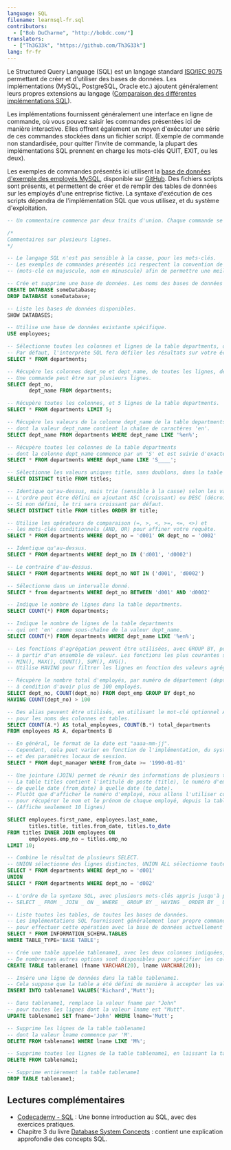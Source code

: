 ```yaml
---
language: SQL
filename: learnsql-fr.sql
contributors:
  - ["Bob DuCharme", "http://bobdc.com/"]
translators:
  - ["Th3G33k", "https://github.com/Th3G33k"]
lang: fr-fr
---
```


Le Structured Query Language (SQL) est un langage standard [ISO/IEC 9075](https://www.iso.org/standard/63555.html) permettant de créer et d'utiliser des bases de données. Les implémentations (MySQL, PostgreSQL, Oracle etc.) ajoutent généralement leurs propres extensions au langage ([Comparaison des différentes implémentations SQL](http://troels.arvin.dk/db/rdbms/)).

Les implémentations fournissent généralement une interface en ligne de commande, où vous pouvez saisir les commandes présentées ici de manière interactive. Elles offrent également un moyen d'exécuter une série de ces commandes stockées dans un fichier script. (Exemple de commande non standardisée, pour quitter l'invite de commande, la plupart des implémentations SQL prennent en charge les mots-clés QUIT, EXIT, ou les deux).

Les exemples de commandes présentés ici utilisent la [base de données d'exemple des employés MySQL](https://dev.mysql.com/doc/employee/en/), disponible sur [GitHub](https://github.com/datacharmer/test_db). Des fichiers scripts sont présents, et permettent de créer et de remplir des tables de données sur les employés d'une entreprise fictive. La syntaxe d'exécution de ces scripts dépendra de l'implémentation SQL que vous utilisez, et du système d'exploitation.

```sql
-- Un commentaire commence par deux traits d'union. Chaque commande se termine par un point-virgule.

/*
Commentaires sur plusieurs lignes.
*/

-- Le langage SQL n'est pas sensible à la casse, pour les mots-clés.
-- Les exemples de commandes présentés ici respectent la convention de nommage
-- (mots-clé en majuscule, nom en minuscule) afin de permettre une meilleure lecture.

-- Crée et supprime une base de données. Les noms des bases de données et des tables sont sensibles à la casse.
CREATE DATABASE someDatabase;
DROP DATABASE someDatabase;

-- Liste les bases de données disponibles.
SHOW DATABASES;

-- Utilise une base de données existante spécifique.
USE employees;

-- Sélectionne toutes les colonnes et lignes de la table departments, de la base de données actuelle.
-- Par défaut, l'interprète SQL fera défiler les résultats sur votre écran.
SELECT * FROM departments;

-- Récupère les colonnes dept_no et dept_name, de toutes les lignes, de la table departments.
-- Une commande peut être sur plusieurs lignes.
SELECT dept_no,
       dept_name FROM departments;

-- Récupère toutes les colonnes, et 5 lignes de la table departments.
SELECT * FROM departments LIMIT 5;

-- Récupère les valeurs de la colonne dept_name de la table departments
-- dont la valeur dept_name contient la chaîne de caractères 'en'.
SELECT dept_name FROM departments WHERE dept_name LIKE '%en%';

-- Récupère toutes les colonnes de la table departments
-- dont la colonne dept_name commence par un 'S' et est suivie d'exactement 4 caractères.
SELECT * FROM departments WHERE dept_name LIKE 'S____';

-- Sélectionne les valeurs uniques title, sans doublons, dans la table titles
SELECT DISTINCT title FROM titles;

-- Identique qu'au-dessus, mais trie (sensible à la casse) selon les valeurs title.
-- L'ordre peut être défini en ajoutant ASC (croissant) ou DESC (décroissant).
-- Si non défini, le tri sera croissant par défaut.
SELECT DISTINCT title FROM titles ORDER BY title;

-- Utilise les opérateurs de comparaison (=, >, <, >=, <=, <>) et
-- les mots-clés conditionnels (AND, OR) pour affiner votre requête.
SELECT * FROM departments WHERE dept_no = 'd001' OR dept_no = 'd002'

-- Identique qu'au-dessus.
SELECT * FROM departments WHERE dept_no IN ('d001', 'd0002')

-- Le contraire d'au-dessus.
SELECT * FROM departments WHERE dept_no NOT IN ('d001', 'd0002')

-- Sélectionne dans un intervalle donné.
SELECT * from departments WHERE dept_no BETWEEN 'd001' AND 'd0002'

-- Indique le nombre de lignes dans la table departments.
SELECT COUNT(*) FROM departments;

-- Indique le nombre de lignes de la table departments
-- qui ont 'en' comme sous-chaîne de la valeur dept_name.
SELECT COUNT(*) FROM departments WHERE dept_name LIKE '%en%';

-- Les fonctions d'agrégation peuvent être utilisées, avec GROUP BY, pour calculer une valeur
-- à partir d'un ensemble de valeur. Les fonctions les plus courantes sont :
-- MIN(), MAX(), COUNT(), SUM(), AVG().
-- Utilise HAVING pour filtrer les lignes en fonction des valeurs agrégées.

-- Récupère le nombre total d'employés, par numéro de département (dept_no),
-- à condition d'avoir plus de 100 employés.
SELECT dept_no, COUNT(dept_no) FROM dept_emp GROUP BY dept_no
HAVING COUNT(dept_no) > 100

-- Des alias peuvent être utilisés, en utilisant le mot-clé optionnel AS,
-- pour les noms des colonnes et tables.
SELECT COUNT(A.*) AS total_employees, COUNT(B.*) total_departments
FROM employees AS A, departments B

-- En général, le format de la date est "aaaa-mm-jj".
-- Cependant, cela peut varier en fonction de l'implémentation, du système d'exploitation,
-- et des paramètres locaux de session.
SELECT * FROM dept_manager WHERE from_date >= '1990-01-01'

-- Une jointure (JOIN) permet de réunir des informations de plusieurs tables.
-- La table titles contient l'intitulé de poste (title), le numéro d'employé (emp_no),
-- de quelle date (from_date) à quelle date (to_date).
-- Plutôt que d'afficher le numéro d'employé, nous allons l'utiliser comme référence croisée
-- pour récupérer le nom et le prénom de chaque employé, depuis la table employees.
-- (Affiche seulement 10 lignes)

SELECT employees.first_name, employees.last_name,
       titles.title, titles.from_date, titles.to_date
FROM titles INNER JOIN employees ON
       employees.emp_no = titles.emp_no
LIMIT 10;

-- Combine le résultat de plusieurs SELECT.
-- UNION sélectionne des lignes distinctes, UNION ALL sélectionne toutes les lignes.
SELECT * FROM departments WHERE dept_no = 'd001'
UNION
SELECT * FROM departments WHERE dept_no = 'd002'

-- L'ordre de la syntaxe SQL, avec plusieurs mots-clés appris jusqu'à présent, est :
-- SELECT _ FROM _ JOIN _ ON _ WHERE _ GROUP BY _ HAVING _ ORDER BY _ UNION

-- Liste toutes les tables, de toutes les bases de données. 
-- Les implémentations SQL fournissent généralement leur propre commande de raccourci
-- pour effectuer cette opération avec la base de données actuellement utilisée.
SELECT * FROM INFORMATION_SCHEMA.TABLES
WHERE TABLE_TYPE='BASE TABLE';

-- Crée une table appelée tablename1, avec les deux colonnes indiquées, dans la base de données actuellement utilisée.
-- De nombreuses autres options sont disponibles pour spécifier les colonnes, telles que le type de donnée (VARCHAR etc.)
CREATE TABLE tablename1 (fname VARCHAR(20), lname VARCHAR(20));

-- Insère une ligne de données dans la table tablename1.
-- Cela suppose que la table a été défini de manière à accepter les valeurs appropriées.
INSERT INTO tablename1 VALUES('Richard','Mutt');

-- Dans tablename1, remplace la valeur fname par "John"
-- pour toutes les lignes dont la valeur lname est "Mutt".
UPDATE tablename1 SET fname='John' WHERE lname='Mutt';

-- Supprime les lignes de la table tablename1 
-- dont la valeur lname commence par 'M'.
DELETE FROM tablename1 WHERE lname LIKE 'M%';

-- Supprime toutes les lignes de la table tablename1, en laissant la table vide.
DELETE FROM tablename1;

-- Supprime entièrement la table tablename1
DROP TABLE tablename1;
```

## Lectures complémentaires

* [Codecademy - SQL](https://www.codecademy.com/learn/learn-sql) : Une bonne introduction au SQL, avec des exercices pratiques.
* Chapitre 3 du livre [Database System Concepts](https://www.db-book.com) : contient une explication approfondie des concepts SQL.
